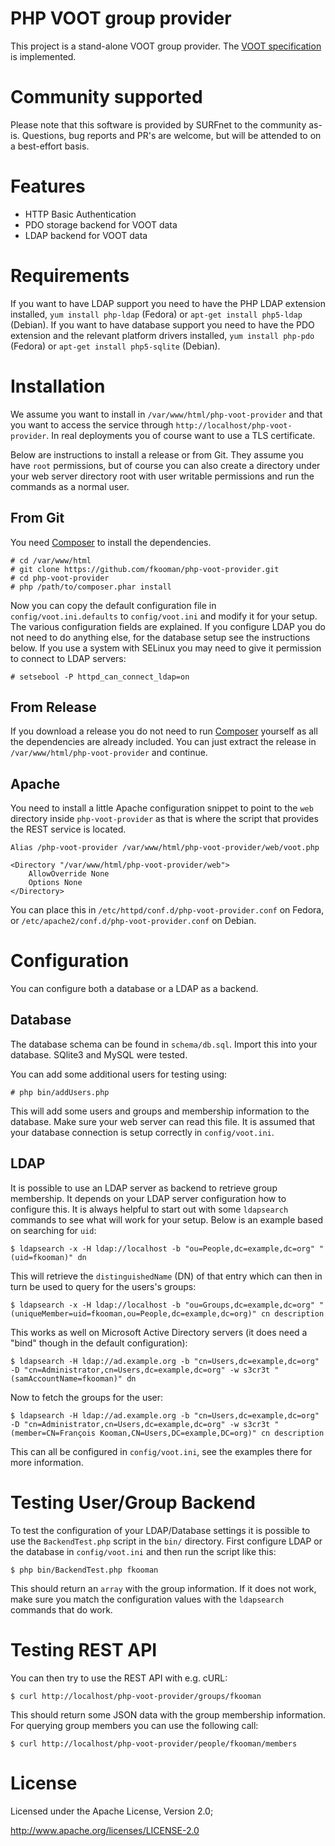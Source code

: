 # PHP VOOT group provider
This project is a stand-alone VOOT group provider. The 
[VOOT specification](http://openvoot.org/) 
is implemented.

# Community supported

Please note that this software is provided by SURFnet to the community as-is.
Questions, bug reports and PR's are welcome, but will be attended to on a best-effort
basis.

# Features
* HTTP Basic Authentication
* PDO storage backend for VOOT data
* LDAP backend for VOOT data

# Requirements
If you want to have LDAP support you need to have the PHP LDAP extension 
installed, `yum install php-ldap` (Fedora) or `apt-get install php5-ldap` 
(Debian). If you want to have database support you need to have the PDO 
extension and the relevant platform drivers installed, `yum install php-pdo` 
(Fedora) or `apt-get install php5-sqlite` (Debian).

# Installation
We assume you want to install in `/var/www/html/php-voot-provider` and that 
you want to access the service through `http://localhost/php-voot-provider`. In
real deployments you of course want to use a TLS certificate.

Below are instructions to install a release or from Git. They assume you have
`root` permissions, but of course you can also create a directory under your
web server directory root with user writable permissions and run the commands
as a normal user.

## From Git
You need [Composer](http://getcomposer.org) to install the dependencies.

    # cd /var/www/html
    # git clone https://github.com/fkooman/php-voot-provider.git
    # cd php-voot-provider
    # php /path/to/composer.phar install
    
Now you can copy the default configuration file in `config/voot.ini.defaults` 
to `config/voot.ini` and modify it for your setup. The various configuration 
fields are explained. If you configure LDAP you do not need to do anything 
else, for the database setup see the instructions below. If you use a system 
with SELinux you may need to give it permission to connect to LDAP servers:

    # setsebool -P httpd_can_connect_ldap=on

## From Release
If you download a release you do not need to run 
[Composer](http://getcomposer.org) yourself as all the dependencies are already
included. You can just extract the release in `/var/www/html/php-voot-provider`
and continue.

## Apache
You need to install a little Apache configuration snippet to point to the `web`
directory inside `php-voot-provider` as that is where the script that provides
the REST service is located.

    Alias /php-voot-provider /var/www/html/php-voot-provider/web/voot.php

    <Directory "/var/www/html/php-voot-provider/web">
        AllowOverride None
        Options None
    </Directory>

You can place this in `/etc/httpd/conf.d/php-voot-provider.conf` on Fedora, or
`/etc/apache2/conf.d/php-voot-provider.conf` on Debian.

# Configuration
You can configure both a database or a LDAP as a backend.

## Database
The database schema can be found in `schema/db.sql`. Import this into your
database. SQlite3 and MySQL were tested. 

You can add some additional users for testing using:

    # php bin/addUsers.php

This will add some users and groups and membership information to the database.
Make sure your web server can read this file. It is assumed that your database
connection is setup correctly in `config/voot.ini`.

## LDAP
It is possible to use an LDAP server as backend to retrieve group membership.
It depends on your LDAP server configuration how to configure this. It is 
always helpful to start out with some `ldapsearch` commands to see what will 
work for your setup. Below is an example based on searching for `uid`:

    $ ldapsearch -x -H ldap://localhost -b "ou=People,dc=example,dc=org" "(uid=fkooman)" dn

This will retrieve the `distinguishedName` (DN) of that entry which can then in
turn be used to query for the users's groups:

    $ ldapsearch -x -H ldap://localhost -b "ou=Groups,dc=example,dc=org" "(uniqueMember=uid=fkooman,ou=People,dc=example,dc=org)" cn description

This works as well on Microsoft Active Directory servers (it does need a "bind" 
though in the default configuration):

    $ ldapsearch -H ldap://ad.example.org -b "cn=Users,dc=example,dc=org" -D "cn=Administrator,cn=Users,dc=example,dc=org" -w s3cr3t "(samAccountName=fkooman)" dn

Now to fetch the groups for the user:

    $ ldapsearch -H ldap://ad.example.org -b "cn=Users,dc=example,dc=org" -D "cn=Administrator,cn=Users,dc=example,dc=org" -w s3cr3t "(member=CN=François Kooman,CN=Users,DC=example,DC=org)" cn description

This can all be configured in `config/voot.ini`, see the examples there for 
more information.

# Testing User/Group Backend
To test the configuration of your LDAP/Database settings it is possible to use 
the `BackendTest.php` script in the `bin/` directory. First configure LDAP or
the database in `config/voot.ini` and then run the script like this:

    $ php bin/BackendTest.php fkooman

This should return an `array` with the group information. If it does not work,
make sure you match the configuration values with the `ldapsearch` commands 
that do work.

# Testing REST API
You can then try to use the REST API with e.g. cURL:

    $ curl http://localhost/php-voot-provider/groups/fkooman

This should return some JSON data with the group membership information. For 
querying group members you can use the following call:

    $ curl http://localhost/php-voot-provider/people/fkooman/members

# License
Licensed under the Apache License, Version 2.0;

   http://www.apache.org/licenses/LICENSE-2.0
